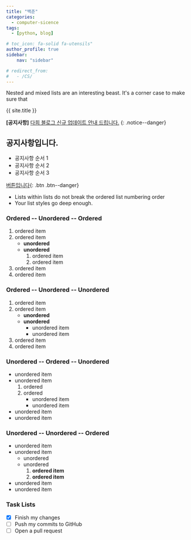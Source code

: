 ```yaml
---
title: "백준"
categories:
  - computer-sicence
tags:
  - [python, blog]

# toc_icon: fa-solid fa-utensils"
author_profile: true
sidebar:
    nav: "sidebar"

# redirect_from:
#   - /CS/
---
```

Nested and mixed lists are an interesting beast. It's a corner case to make sure that

{{ site.title }}

**[공지사항]** [다희 블로그 신규 업데이트 안내 드립니다.](https://naver.com)
{: .notice--danger}

<div class="notice--success">
<h2> 공지사항입니다. </h2>
<ul>
    <li>공지사항 순서 1</li>
    <li>공지사항 순서 2</li>
    <li>공지사항 순서 3</li>
</ul>
</div>

[버튼입니다](https://naver.com){: .btn .btn--danger}


* Lists within lists do not break the ordered list numbering order
* Your list styles go deep enough.

### Ordered -- Unordered -- Ordered

1. ordered item
2. ordered item 
   * **unordered**
   * **unordered** 
     1. ordered item
     2. ordered item
3. ordered item
4. ordered item

### Ordered -- Unordered -- Unordered

1. ordered item
2. ordered item 
   * **unordered**
   * **unordered** 
     * unordered item
     * unordered item
3. ordered item
4. ordered item

### Unordered -- Ordered -- Unordered

* unordered item
* unordered item 
  1. ordered
  2. ordered 
     * unordered item
     * unordered item
* unordered item
* unordered item

### Unordered -- Unordered -- Ordered

* unordered item
* unordered item 
  * unordered
  * unordered 
    1. **ordered item**
    2. **ordered item**
* unordered item
* unordered item

### Task Lists

- [x] Finish my changes
- [ ] Push my commits to GitHub
- [ ] Open a pull request